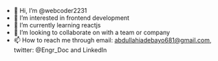 - 👋 Hi, I’m @webcoder2231
- 👀 I’m interested in frontend development
- 🌱 I’m currently learning reactjs
- 💞️ I’m looking to collaborate on with a team or company
- 📫 How to reach me through email: abdullahiadebayo681@gmail.com, twitter: @Engr_Doc and LinkedIn

<!---
webcoder2231/webcoder2231 is a ✨ special ✨ repository because its `README.md` (this file) appears on your GitHub profile.
You can click the Preview link to take a look at your changes.
--->
